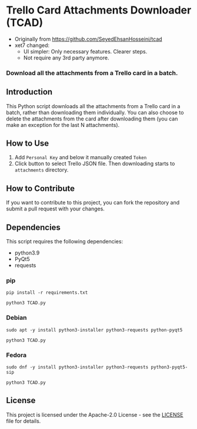 # Trello Card Attachments Downloader (TCAD)

- Originally from https://github.com/SeyedEhsanHosseini/tcad
- xet7 changed:
  - UI simpler: Only necessary features. Clearer steps.
  - Not require any 3rd party anymore.

### Download all the attachments from a Trello card in a batch.

## Introduction

This Python script downloads all the attachments from a Trello card in a batch, rather than downloading them individually. You can also choose to delete the attachments from the card after downloading them (you can make an exception for the last N attachments).

## How to Use

1. Add `Personal Key` and below it manually created `Token`
2. Click button to select Trello JSON file. Then downloading starts to `attachments` directory.

## How to Contribute

If you want to contribute to this project, you can fork the repository and submit a pull request with your changes.

## Dependencies

This script requires the following dependencies:
- python3.9
- PyQt5
- requests

### pip

```
pip install -r requirements.txt

python3 TCAD.py
```

### Debian

```
sudo apt -y install python3-installer python3-requests python-pyqt5

python3 TCAD.py
```

### Fedora

```
sudo dnf -y install python3-installer python3-requests python3-pyqt5-sip

python3 TCAD.py
```

## License

This project is licensed under the Apache-2.0 License - see the [LICENSE](LICENSE) file for details.

